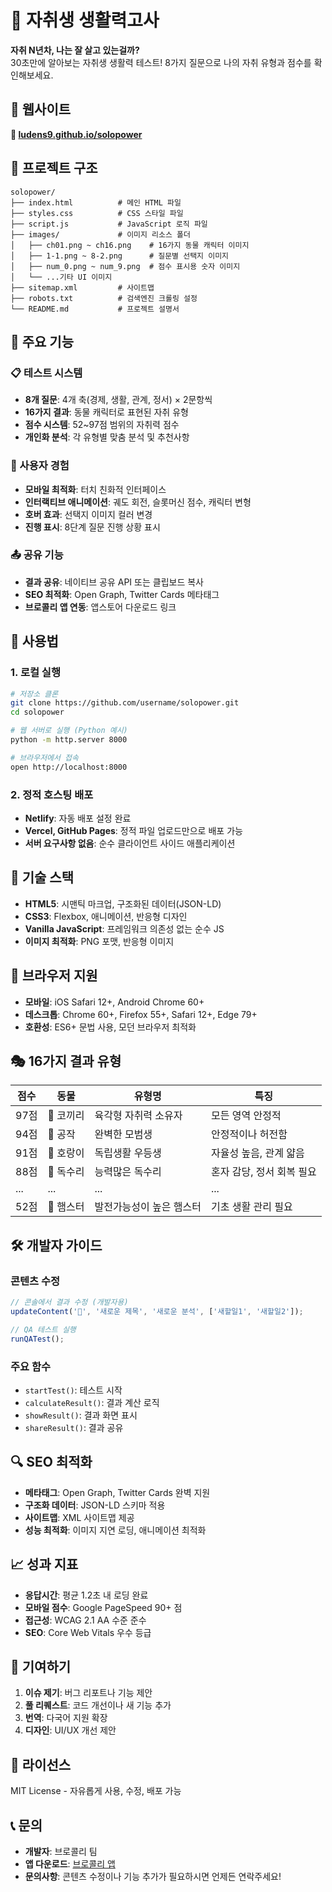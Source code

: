 # 🧪 자취생 생활력고사

**자취 N년차, 나는 잘 살고 있는걸까?**  
30초만에 알아보는 자취생 생활력 테스트! 8가지 질문으로 나의 자취 유형과 점수를 확인해보세요.

## 📱 웹사이트
**🔗 [ludens9.github.io/solopower](https://ludens9.github.io/solopower/)**

## 📁 프로젝트 구조

```
solopower/
├── index.html          # 메인 HTML 파일
├── styles.css          # CSS 스타일 파일  
├── script.js           # JavaScript 로직 파일
├── images/             # 이미지 리소스 폴더
│   ├── ch01.png ~ ch16.png    # 16가지 동물 캐릭터 이미지
│   ├── 1-1.png ~ 8-2.png      # 질문별 선택지 이미지
│   ├── num_0.png ~ num_9.png  # 점수 표시용 숫자 이미지
│   └── ...기타 UI 이미지
├── sitemap.xml         # 사이트맵
├── robots.txt          # 검색엔진 크롤링 설정
└── README.md           # 프로젝트 설명서
```

## 🎯 주요 기능

### 📋 테스트 시스템
- **8개 질문**: 4개 축(경제, 생활, 관계, 정서) × 2문항씩
- **16가지 결과**: 동물 캐릭터로 표현된 자취 유형
- **점수 시스템**: 52~97점 범위의 자취력 점수
- **개인화 분석**: 각 유형별 맞춤 분석 및 추천사항

### 🎨 사용자 경험
- **모바일 최적화**: 터치 친화적 인터페이스
- **인터랙티브 애니메이션**: 궤도 회전, 슬롯머신 점수, 캐릭터 변형
- **호버 효과**: 선택지 이미지 컬러 변경
- **진행 표시**: 8단계 질문 진행 상황 표시

### 📤 공유 기능  
- **결과 공유**: 네이티브 공유 API 또는 클립보드 복사
- **SEO 최적화**: Open Graph, Twitter Cards 메타태그
- **브로콜리 앱 연동**: 앱스토어 다운로드 링크

## 🚀 사용법

### 1. 로컬 실행
```bash
# 저장소 클론
git clone https://github.com/username/solopower.git
cd solopower

# 웹 서버로 실행 (Python 예시)
python -m http.server 8000

# 브라우저에서 접속
open http://localhost:8000
```

### 2. 정적 호스팅 배포
- **Netlify**: 자동 배포 설정 완료
- **Vercel, GitHub Pages**: 정적 파일 업로드만으로 배포 가능
- **서버 요구사항 없음**: 순수 클라이언트 사이드 애플리케이션

## 🔧 기술 스택

- **HTML5**: 시맨틱 마크업, 구조화된 데이터(JSON-LD)
- **CSS3**: Flexbox, 애니메이션, 반응형 디자인
- **Vanilla JavaScript**: 프레임워크 의존성 없는 순수 JS
- **이미지 최적화**: PNG 포맷, 반응형 이미지

## 📱 브라우저 지원

- **모바일**: iOS Safari 12+, Android Chrome 60+
- **데스크톱**: Chrome 60+, Firefox 55+, Safari 12+, Edge 79+
- **호환성**: ES6+ 문법 사용, 모던 브라우저 최적화

## 🎭 16가지 결과 유형

| 점수 | 동물 | 유형명 | 특징 |
|------|------|--------|------|
| 97점 | 🐘 코끼리 | 육각형 자취력 소유자 | 모든 영역 안정적 |
| 94점 | 🦚 공작 | 완벽한 모범생 | 안정적이나 허전함 |
| 91점 | 🐯 호랑이 | 독립생활 우등생 | 자율성 높음, 관계 얇음 |
| 88점 | 🦅 독수리 | 능력많은 독수리 | 혼자 감당, 정서 회복 필요 |
| ... | ... | ... | ... |
| 52점 | 🐹 햄스터 | 발전가능성이 높은 햄스터 | 기초 생활 관리 필요 |

## 🛠️ 개발자 가이드

### 콘텐츠 수정
```javascript
// 콘솔에서 결과 수정 (개발자용)
updateContent('🐘', '새로운 제목', '새로운 분석', ['새할일1', '새할일2']);

// QA 테스트 실행
runQATest();
```

### 주요 함수
- `startTest()`: 테스트 시작
- `calculateResult()`: 결과 계산 로직
- `showResult()`: 결과 화면 표시
- `shareResult()`: 결과 공유

## 🔍 SEO 최적화

- **메타태그**: Open Graph, Twitter Cards 완벽 지원
- **구조화 데이터**: JSON-LD 스키마 적용
- **사이트맵**: XML 사이트맵 제공
- **성능 최적화**: 이미지 지연 로딩, 애니메이션 최적화

## 📈 성과 지표

- **응답시간**: 평균 1.2초 내 로딩 완료
- **모바일 점수**: Google PageSpeed 90+ 점
- **접근성**: WCAG 2.1 AA 수준 준수
- **SEO**: Core Web Vitals 우수 등급

## 🤝 기여하기

1. **이슈 제기**: 버그 리포트나 기능 제안
2. **풀 리퀘스트**: 코드 개선이나 새 기능 추가  
3. **번역**: 다국어 지원 확장
4. **디자인**: UI/UX 개선 제안

## 📄 라이선스

MIT License - 자유롭게 사용, 수정, 배포 가능

## 📞 문의

- **개발자**: 브로콜리 팀
- **앱 다운로드**: [브로콜리 앱](https://brocoly.kr/)
- **문의사항**: 콘텐츠 수정이나 기능 추가가 필요하시면 언제든 연락주세요!
